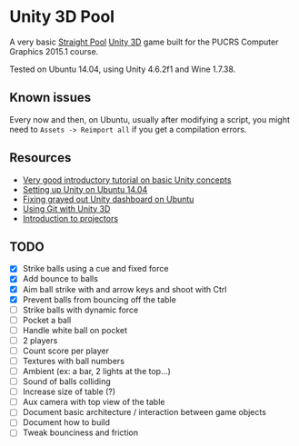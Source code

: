 # Unity 3D Pool

A very basic [Straight Pool](http://en.wikipedia.org/wiki/Straight_pool)
[Unity 3D](http://unity3d.com/) game built for the PUCRS Computer Graphics 2015.1
course.

Tested on Ubuntu 14.04, using Unity 4.6.2f1 and Wine 1.7.38.

## Known issues

Every now and then, on Ubuntu, usually after modifying a script, you might need
to `Assets -> Reimport all` if you get a compilation errors.

## Resources

- [Very good introductory tutorial on basic Unity concepts](http://unity3d.com/learn/tutorials/projects/roll-a-ball)
- [Setting up Unity on Ubuntu 14.04](http://wiki.unity3d.com/index.php/Running_Unity_on_Linux_through_Wine)
- [Fixing grayed out Unity dashboard on Ubuntu](http://wiki.unity3d.com/index.php/Running_Unity_on_Linux_through_Wine#Unity_dashboard_is_all_grayed_out)
- [Using Git with Unity 3D](http://stackoverflow.com/a/18225479)
- [Introduction to projectors](https://www.youtube.com/watch?v=44Nad3QwuoA)

## TODO

- [x] Strike balls using a cue and fixed force
- [x] Add bounce to balls
- [x] Aim ball strike with and arrow keys and shoot with Ctrl
- [x] Prevent balls from bouncing off the table
- [ ] Strike balls with dynamic force
- [ ] Pocket a ball
- [ ] Handle white ball on pocket
- [ ] 2 players
- [ ] Count score per player
- [ ] Textures with ball numbers
- [ ] Ambient (ex: a bar, 2 lights at the top...)
- [ ] Sound of balls colliding
- [ ] Increase size of table (?)
- [ ] Aux camera with top view of the table
- [ ] Document basic architecture / interaction between game objects
- [ ] Document how to build
- [ ] Tweak bounciness and friction
